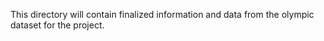 This directory will contain finalized information and data from the olympic dataset for the project.
